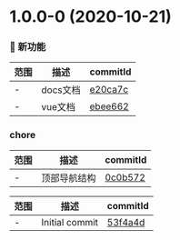 # 1.0.0-0 (2020-10-21)

### 🌟 新功能
范围|描述|commitId
--|--|--
 - | docs文档 | [e20ca7c](http://x/commits/e20ca7c)
 - | vue文档 | [ebee662](http://x/commits/ebee662)


### chore
范围|描述|commitId
--|--|--
 - | 顶部导航结构 | [0c0b572](http://x/commits/0c0b572)


范围|描述|commitId
--|--|--
 - | Initial commit | [53f4a4d](http://x/commits/53f4a4d)

